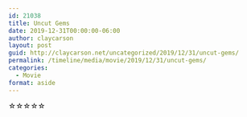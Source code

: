 ```yaml
---
id: 21038
title: Uncut Gems
date: 2019-12-31T00:00:00-06:00
author: claycarson
layout: post
guid: http://claycarson.net/uncategorized/2019/12/31/uncut-gems/
permalink: /timeline/media/movie/2019/12/31/uncut-gems/
categories:
  - Movie
format: aside
---
```

<div class="media-details"></div>

<div class="media-creator"></div>

<div class="media-rating">☆☆☆☆☆</div>